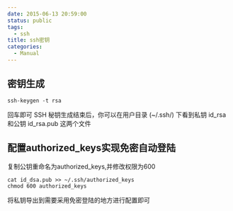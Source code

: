 ```yaml
---
date: 2015-06-13 20:59:00
status: public
tags:
  - ssh
title: ssh密钥
categories:
  - Manual
---
```

## 密钥生成

	ssh-keygen -t rsa

回车即可
SSH 秘钥生成结束后，你可以在用户目录 (~/.ssh/) 下看到私钥 id_rsa 和公钥 id_rsa.pub 这两个文件

## 配置authorized_keys实现免密自动登陆
复制公钥重命名为authorized_keys,并修改权限为600
    
    cat id_dsa.pub >> ~/.ssh/authorized_keys
    chmod 600 authorized_keys
将私钥导出到需要采用免密登陆的地方进行配置即可
